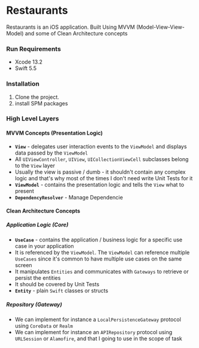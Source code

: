 # Restaurants
Restaurants is an iOS application. Built Using MVVM (Model-View-View-Model) and some of Clean Architecture concepts

### Run Requirements

* Xcode 13.2
* Swift 5.5

### Installation

1. Clone the project.
2. install SPM packages

### High Level Layers

#### MVVM Concepts (Presentation Logic)
* **`View`** - delegates user interaction events to the `ViewModel` and displays data passed by the `ViewModel`
* All `UIViewController`, `UIView`, `UICollectionViewCell` subclasses belong to the `View` layer
* Usually the view is passive / dumb - it shouldn't contain any complex logic and that's why most of the times I don't need write Unit Tests for it
* **`ViewModel`** - contains the presentation logic and tells the `View` what to present
* **`DependencyResolver`** - Manage Dependencie

#### Clean Architecture Concepts

##### Application Logic (Core)

* **`UseCase`** - contains the application / business logic for a specific use case in your application
* It is referenced by the `ViewModel`. The `ViewModel` can reference multiple `UseCases` since it's common to have multiple use cases on the same screen
* It manipulates `Entities` and communicates with `Gateways` to retrieve or persist the entities
* It should be covered by Unit Tests
* **`Entity`** - plain `Swift` classes or structs


##### Repository (Gateway) 

* We can implement for instance a `LocalPersistenceGateway` protocol using `CoreData` or `Realm`
* We can implement for instance an `APIRepository` protocol using `URLSession` or `Alamofire`, and that I going to use in the scope of task
